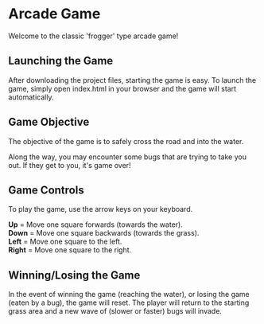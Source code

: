 # Arcade Game
Welcome to the classic 'frogger' type arcade game!

## Launching the Game
After downloading the project files, starting the game is easy.
To launch the game, simply open index.html in your browser and the game will start automatically.

## Game Objective
The objective of the game is to safely cross the road and into the water.

Along the way, you may encounter some bugs that are trying to take you out. If they get to you, it's game over!

## Game Controls
To play the game, use the arrow keys on your keyboard.

**Up** = Move one square forwards (towards the water).  
**Down** = Move one square backwards (towards the grass).  
**Left** = Move one square to the left.  
**Right** = Move one square to the right.  

## Winning/Losing the Game

In the event of winning the game (reaching the water), or losing the game (eaten by a bug), the game will reset. The player will return to the starting grass area and a new wave of (slower or faster) bugs will invade.
